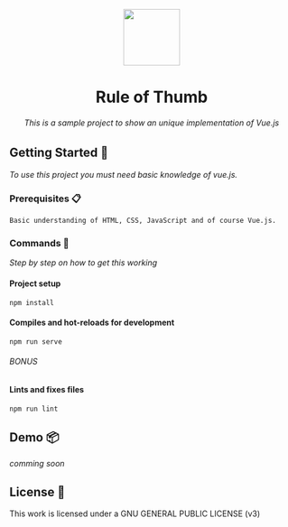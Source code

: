 <p align="center">
    <a href="https://vuejs.org" target="_blank">
        <img width="100" src="https://vuejs.org/images/logo.png">
    </a>
</p>

<h1 align="center">
    <strong>Rule of Thumb</strong>
</h1>

<h6 align="center">
    <i>This is a sample project to show an unique implementation of Vue.js</i>
</h6>

## Getting Started 🚀

_To use this project you must need basic knowledge of vue.js._

### Prerequisites 📋

```
Basic understanding of HTML, CSS, JavaScript and of course Vue.js.
```

### Commands 🔧

_Step by step on how to get this working_

#### Project setup
```
npm install
```
#### Compiles and hot-reloads for development
```
npm run serve
```
###### BONUS
#### Lints and fixes files
```
npm run lint
```

## Demo 📦

*comming soon*

## License 📄

This work is licensed under a GNU GENERAL PUBLIC LICENSE (v3)

